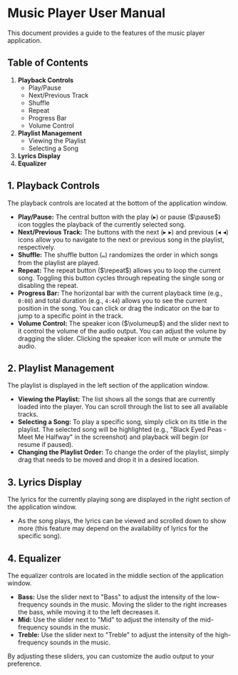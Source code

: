 # Music Player User Manual

This document provides a guide to the features of the music player application.

## Table of Contents

1.  **Playback Controls**
    * Play/Pause
    * Next/Previous Track
    * Shuffle
    * Repeat
    * Progress Bar
    * Volume Control
2.  **Playlist Management**
    * Viewing the Playlist
    * Selecting a Song
3.  **Lyrics Display**
4.  **Equalizer**

## 1. Playback Controls

The playback controls are located at the bottom of the application window.

* **Play/Pause:** The central button with the play ($\blacktriangleright$) or pause ($\pause$) icon toggles the playback of the currently selected song.
* **Next/Previous Track:** The buttons with the next ($\blacktriangleright\!\!\!\!\blacktriangleright$) and previous ($\blacktriangleleft\!\!\!\!\blacktriangleleft$) icons allow you to navigate to the next or previous song in the playlist, respectively.
* **Shuffle:** The shuffle button ($\shuffle$) randomizes the order in which songs from the playlist are played.
* **Repeat:** The repeat button ($\repeat$) allows you to loop the current song. Toggling this button cycles through repeating the single song or disabling the repeat.
* **Progress Bar:** The horizontal bar with the current playback time (e.g., `0:08`) and total duration (e.g., `4:44`) allows you to see the current position in the song. You can click or drag the indicator on the bar to jump to a specific point in the track.
* **Volume Control:** The speaker icon ($\volumeup$) and the slider next to it control the volume of the audio output. You can adjust the volume by dragging the slider. Clicking the speaker icon will mute or unmute the audio.

## 2. Playlist Management

The playlist is displayed in the left section of the application window.

* **Viewing the Playlist:** The list shows all the songs that are currently loaded into the player. You can scroll through the list to see all available tracks.
* **Selecting a Song:** To play a specific song, simply click on its title in the playlist. The selected song will be highlighted (e.g., "Black Eyed Peas - Meet Me Halfway" in the screenshot) and playback will begin (or resume if paused).
* **Changing the Playlist Order:** To change the order of the playlist, simply drag that needs to be moved and drop it in a desired location.

## 3. Lyrics Display

The lyrics for the currently playing song are displayed in the right section of the application window.

* As the song plays, the lyrics can be viewed and scrolled down to show more (this feature may depend on the availability of lyrics for the specific song).

## 4. Equalizer

The equalizer controls are located in the middle section of the application window.

* **Bass:** Use the slider next to "Bass" to adjust the intensity of the low-frequency sounds in the music. Moving the slider to the right increases the bass, while moving it to the left decreases it.
* **Mid:** Use the slider next to "Mid" to adjust the intensity of the mid-frequency sounds in the music.
* **Treble:** Use the slider next to "Treble" to adjust the intensity of the high-frequency sounds in the music.

By adjusting these sliders, you can customize the audio output to your preference.
